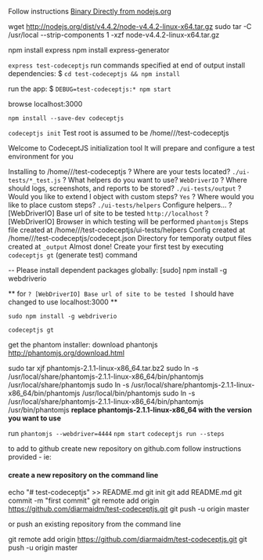 Follow instructions [Binary Directly from nodejs.org](http://stackabuse.com/how-to-install-node-js-on-ubuntu/)

wget http://nodejs.org/dist/v4.4.2/node-v4.4.2-linux-x64.tar.gz
sudo tar -C /usr/local --strip-components 1 -xzf node-v4.4.2-linux-x64.tar.gz

npm install express
npm install express-generator

```express test-codeceptjs```
run commands specified at end of output
install dependencies:
  $ ```cd test-codeceptjs && npm install```

run the app:
  $ ```DEBUG=test-codeceptjs:* npm start```

browse localhost:3000

```npm install --save-dev codeceptjs```


```codeceptjs init```
Test root is assumed to be /home/<user>/<workdir>/test-codeceptjs

  Welcome to CodeceptJS initialization tool
  It will prepare and configure a test environment for you

Installing to /home/<user>/<workdir>/test-codeceptjs
? Where are your tests located? ```./ui-tests/*_test.js```
? What helpers do you want to use? ```WebDriverIO```
? Where should logs, screenshots, and reports to be stored? ```./ui-tests/output```
? Would you like to extend I object with custom steps? ```Yes```
? Where would you like to place custom steps? ```./ui-tests/helpers```
Configure helpers...
? [WebDriverIO] Base url of site to be tested ```http://localhost```
? [WebDriverIO] Browser in which testing will be performed ```phantomjs```
Steps file created at /home/<user>/<workdir>/test-codeceptjs/ui-tests/helpers
Config created at /home/<user>/<workdir>/test-codeceptjs/codecept.json
Directory for temporaty output files created at `_output`
Almost done! Create your first test by executing `codeceptjs gt` (generate test) command

--
Please install dependent packages globally: [sudo] npm install -g webdriverio

** for `? [WebDriverIO] Base url of site to be tested ` I should have changed to use localhost:3000 **

```sudo npm install -g webdriverio```

```codeceptjs gt```

get the phantom installer:
download phantonjs http://phantomjs.org/download.html

sudo tar xjf phantomjs-2.1.1-linux-x86_64.tar.bz2
sudo ln -s /usr/local/share/phantomjs-2.1.1-linux-x86_64/bin/phantomjs /usr/local/share/phantomjs
sudo ln -s /usr/local/share/phantomjs-2.1.1-linux-x86_64/bin/phantomjs /usr/local/bin/phantomjs
sudo ln -s /usr/local/share/phantomjs-2.1.1-linux-x86_64/bin/phantomjs /usr/bin/phantomjs
**replace phantomjs-2.1.1-linux-x86_64 with the version you want to use**

run 
```phantomjs --webdriver=4444```
```npm start```
```codeceptjs run --steps```


to add to github
create new repository on github.com
follow instructions provided - ie:
#### create a new repository on the command line

echo "# test-codeceptjs" >> README.md
git init
git add README.md
git commit -m "first commit"
git remote add origin https://github.com/diarmaidm/test-codeceptjs.git
git push -u origin master

or push an existing repository from the command line

git remote add origin https://github.com/diarmaidm/test-codeceptjs.git
git push -u origin master